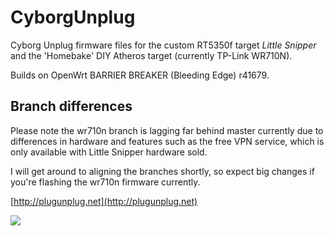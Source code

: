 # CyborgUnplug

Cyborg Unplug firmware files for the custom RT5350f target _Little Snipper_ and
the 'Homebake' DIY Atheros target (currently TP-Link WR710N).

Builds on OpenWrt BARRIER BREAKER (Bleeding Edge) r41679. 

## Branch differences

Please note the wr710n branch is lagging far behind master currently due to
differences in hardware and features such as the free VPN service, which is only
available with Little Snipper hardware sold.

I will get around to aligning the branches shortly, so expect big changes if
you're flashing the wr710n firmware currently.

[http://plugunplug.net](http://plugunplug.net)

![](https://plugunplug.net/img/site-banner.jpg)
